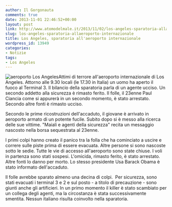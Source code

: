 ```yaml
---
author: Il Gorgonauta
comments: true
date: 2013-11-01 22:46:52+00:00
layout: post
link: http://www.atomodelmale.it/2013/11/02/los-angeles-sparatoria-allaeroporto-internazionale/
slug: los-angeles-sparatoria-allaeroporto-internazionale
title: Los Angeles, sparatoria all'aeroporto internazionale
wordpress_id: 13949
categories:
- Notizie
tags:
- Los Angeles
---
```


![aeroporto Los Angeles](http://www.atomodelmale.it/wp-content/uploads/2013/11/aeroporto-Los-Angeles.jpg)Attimi di terrore all'aeroporto internazionale di Los Angeles. Attorno alle 9.30 locali (le 17.30 in Italia) un uomo ha aperto il fuoco al Terminal 3. Il bilancio della sparatoria parla di un agente ucciso. Un secondo addetto alla sicurezza è rimasto ferito. Il folle, il 23enne Paul Ciancia come si appurerà in un secondo momento, è stato arrestato. Secondo altre fonti è rimasto ucciso.

Secondo le prime ricostruzioni dell'accaduto, il giovane è arrivato in aeroporto armato di un potente fucile. Subito dopo si è messo alla ricerca delle sue vittime. "Maiali e agenti della sicurezza" recita un messaggio nascosto nella borsa sequestrata al 23enne.

I primi colpi hanno creato il panico tra la folla che ha cominciato a uscire e correre sulle piste prima di essere evacuata. Altre persone si sono nascoste sotto le sedie. Tutte le vie di accesso all'aeroporto sono state chiuse. I voli in partenza sono stati sospesi. L'omicida, rimasto ferito, è stato arrestato. Altre fonti lo danno per morto. Lo stesso presidente Usa Barack Obama è stato informato dell'accaduto.



Il folle avrebbe sparato almeno una decina di colpi.  Per sicurezza, sono stati evacuati i terminal 3 e 2 e sul posto - a titolo di precauzione - sono giunti anche gli artificieri. In un primo momento il killer è stato scambiato per un collega degli agenti, ma la circostanza è stata successivamente smentita. Nessun italiano risulta coinvolto nella sparatoria.
